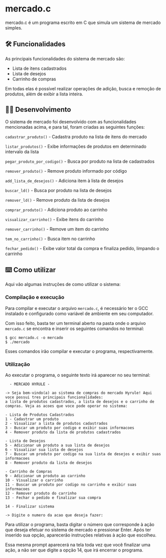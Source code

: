 # mercado.c

mercado.c é um programa escrito em C que simula um sistema de mercado simples.


## 🛠️ Funcionalidades

As principais funcionalidades do sistema de mercado são:

- Lista de itens cadastrados
- Lista de desejos
- Carrinho de compras

Em todas elas é possível realizar operações de adição, busca e remoção de produtos, além de exibir a lista inteira.


## 👩‍💻 Desenvolvimento

O sistema de mercado foi desenvolvido com as funcionalidades mencionadas acima, e para tal, foram criadas as seguintes funções:

`cadastrar_produto()` -  Cadastra produto na lista de itens do mercado

`listar_produtos()` - Exibe informações de produtos em determinado intervalo da lista

`pegar_produto_por_codigo()` - Busca por produto na lista de cadastrados

`remover_produto()` - Remove produto informado por código

`add_lista_de_desejos()` - Adiciona item à lista de desejos
 
`buscar_ld()` - Busca por produto na lista de desejos

`remover_ld()` - Remove produto da lista de desejos

`comprar_produto()` - Adiciona produto ao carrinho

`visualizar_carrinho()` - Exibe itens do carrinho

`remover_carrinho()` - Remove um item do carrinho

`tem_no_carrinho()` - Busca item no carrinho

`fechar_pedido()` - Exibe valor total da compra e finaliza pedido, limpando o carrinho

## ⌨️ Como utilizar

Aqui vão algumas instruções de como utilizar o sistema:

### Compilação e execução

Para compilar e executar o arquivo `mercado.c`, é necessário ter o GCC instalado e configurado como variável de ambiente em seu computador.

Com isso feito, basta ter um terminal aberto na pasta onde o arquivo `mercado.c` se encontra e inserir os seguintes comandos no terminal:

```
$ gcc mercado.c -o mercado
$ ./mercado
```
Esses comandos irão compilar e executar o programa, respectivamente.

### Utilização

Ao executar o programa, o seguinte texto irá aparecer no seu terminal: 

```
  - MERCADO HYRULE -  

-> Seja bem-vindo(a) ao sistema de compras do mercado Hyrule! Aqui voce possui tres principais funcionalidades: 
a lista de produtos cadastrados, a lista de desejos e o carrinho de compras. Veja as acoes que voce pode operar no sistema:

- Lista de Produtos Cadastrados
1 - Cadastrar um produto
2 - Visualizar a lista de produtos cadastrados
3 - Buscar um produto por codigo e exibir suas informacoes
4 - Remover produto da lista de produtos cadastrados

- Lista de Desejos
5 - Adicionar um produto a sua lista de desejos
6 - Visualizar sua lista de desejos
7 - Buscar um produto por codigo na sua lista de desejos e exibir suas informacoes
8 - Remover produto da lista de desejos

- Carrinho de Compras
9 - Adicionar um produto ao carrinho
10 - Visualizar o carrinho
11 - Buscar um produto por codigo no carrinho e exibir suas informacoes
12 - Remover produto do carrinho
13 - Fechar o pedido e finalizar sua compra

14 - Finalizar sistema

-> Digite o numero da acao que deseja fazer:
```

Para utilizar o programa, basta digitar o número que corresponde à ação que deseja efetuar no sistema de mercado e pressionar Enter.
Após ter inserido sua opção, aparecerão instruções relativas à ação que escolheu. 

Essa mesma prompt aparecerá na tela toda vez que você finalizar uma ação, a não ser que digite a opção 14, que irá encerrar o programa.